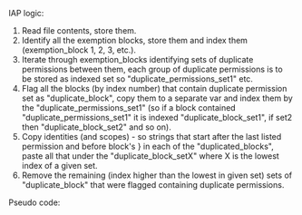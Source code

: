 IAP logic:
1. Read file contents, store them.
2. Identify all the exemption blocks, store them and index them (exemption_block 1, 2, 3, etc.).
3. Iterate through exemption_blocks identifying sets of duplicate permissions between them, each group of duplicate permissions is to be stored as indexed set so "duplicate_permissions_set1" etc.
4. Flag all the blocks (by index number) that contain duplicate permission set as "duplicate_block", copy them to a separate var and index them by the "duplicate_permissions_set1"
(so if a block contained "duplicate_permissions_set1" it is indexed "duplicate_block_set1", if set2 then "duplicate_block_set2" and so on).
5. Copy identities (and scopes) - so strings that start after the last listed permission and before block's } in each of the "duplicated_blocks", paste all that under the "duplicate_block_setX" where X is the lowest index of a given set.
6. Remove the remaining (index higher than the lowest in given set) sets of "duplicate_block" that were flagged containing duplicate permissions.


Pseudo code:

